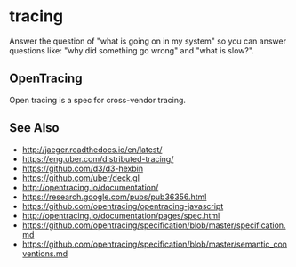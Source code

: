 # tracing
Answer the question of "what is going on in my system" so you can answer
questions like: "why did something go wrong" and "what is slow?".

## OpenTracing
Open tracing is a spec for cross-vendor tracing.

## See Also
- http://jaeger.readthedocs.io/en/latest/
- https://eng.uber.com/distributed-tracing/
- https://github.com/d3/d3-hexbin
- https://github.com/uber/deck.gl
- http://opentracing.io/documentation/
- https://research.google.com/pubs/pub36356.html
- https://github.com/opentracing/opentracing-javascript
- http://opentracing.io/documentation/pages/spec.html
- https://github.com/opentracing/specification/blob/master/specification.md
- https://github.com/opentracing/specification/blob/master/semantic_conventions.md
